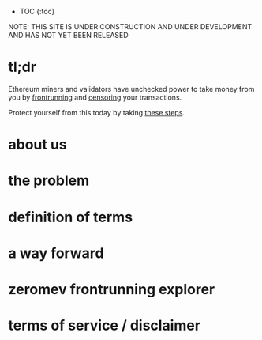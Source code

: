 * TOC
{:toc}

NOTE:  THIS SITE IS UNDER CONSTRUCTION AND UNDER DEVELOPMENT AND HAS NOT YET BEEN RELEASED

# tl;dr

Ethereum miners and validators have unchecked power to take money from you by [frontrunning](#frontrunning) and [censoring](#censorship) your transactions.

Protect yourself from this today by taking [these steps](#users).

# about us
# the problem
# definition of terms
# a way forward
# zeromev frontrunning explorer
# terms of service / disclaimer
